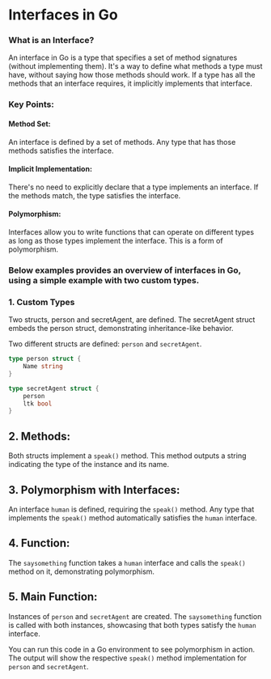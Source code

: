 # Interfaces in Go
### What is an Interface?
An interface in Go is a type that specifies a set of method signatures (without implementing them). It's a way to define what methods a type must have, without saying how those methods should work. If a type has all the methods that an interface requires, it implicitly implements that interface.

### Key Points:
#### Method Set: 
An interface is defined by a set of methods. Any type that has those methods satisfies the interface.
#### Implicit Implementation: 
There's no need to explicitly declare that a type implements an interface. If the methods match, the type satisfies the interface.
#### Polymorphism: 
Interfaces allow you to write functions that can operate on different types as long as those types implement the interface. This is a form of polymorphism.


### Below examples provides an overview of interfaces in Go, using a simple example with two custom types.

### 1. Custom Types
Two structs, person and secretAgent, are defined. The secretAgent struct embeds the person struct, demonstrating inheritance-like behavior.

Two different structs are defined: `person` and `secretAgent`.

```go
type person struct {
    Name string
}

type secretAgent struct {
    person
    ltk bool
}
```


## 2. Methods:

Both structs implement a `speak()` method. This method outputs a string indicating the type of the instance and its name.

## 3. Polymorphism with Interfaces:

An interface `human` is defined, requiring the `speak()` method.
Any type that implements the `speak()` method automatically satisfies the `human` interface.

## 4. Function:

The `saysomething` function takes a `human` interface and calls the `speak()` method on it, demonstrating polymorphism.

## 5. Main Function:

Instances of `person` and `secretAgent` are created.
The `saysomething` function is called with both instances, showcasing that both types satisfy the `human` interface.

You can run this code in a Go environment to see polymorphism in action. The output will show the respective `speak()` method implementation for `person` and `secretAgent`.
